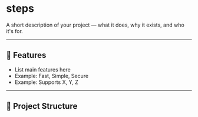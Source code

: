 # steps

A short description of your project — what it does, why it exists, and who it's for.

---

## 🚀 Features
- List main features here
- Example: Fast, Simple, Secure
- Example: Supports X, Y, Z

---

## 📂 Project Structure

